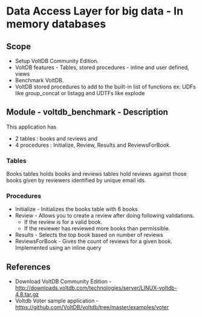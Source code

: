 Data Access Layer for big data - In memory databases
=====================================================

Scope
------
* Setup VoltDB Community Edition.
* VoltDB features - Tables, stored procedures - inline and user defined, views
* Benchmark VoltDB.
* VoltDB stored procedures to add to the built-in list of functions ex: UDFs like group_concat or listagg and UDTFs like explode

Module - voltdb_benchmark - Description
---------------------------------------
This application has 

- 2 tables : books and reviews  and 
- 4 procedures : Initialize, Review, Results and ReviewsForBook.

### Tables

Books tables holds books and reviews tables hold reviews against those
books given by reviewers identified by unique email ids.

### Procedures

- Initialize - Initializes the books table with 6 books
- Review - Allows you to create a review after doing following validations.
    - If the review is for a valid book.
    - If the reviewer has reviewed more books than permissible.
- Results - Selects the top book based on number of reviews
- ReviewsForBook - Gives the count of reviews for a given book. Implemented using an inline query


References
----------
- Download VoltDB Community Edition  - http://downloads.voltdb.com/technologies/server/LINUX-voltdb-4.8.tar.gz
- Voltdb Voter sample application - https://github.com/VoltDB/voltdb/tree/master/examples/voter
